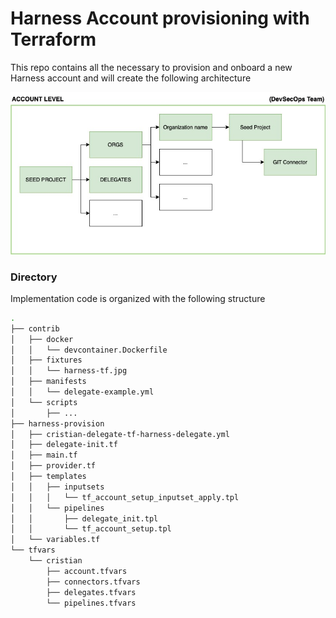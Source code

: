 # Harness Account provisioning with Terraform

This repo contains all the necessary to provision and onboard a new Harness account and will create the following architecture

![Enterprise Arch](./contrib/fixtures/harness-tf.jpg)

### **Directory**

Implementation code is organized with the following structure

```bash
.
├── contrib
│   ├── docker
│   │   └── devcontainer.Dockerfile
│   ├── fixtures
│   │   └── harness-tf.jpg
│   ├── manifests
│   │   └── delegate-example.yml
│   └── scripts
│       ├── ...
├── harness-provision
│   ├── cristian-delegate-tf-harness-delegate.yml
│   ├── delegate-init.tf
│   ├── main.tf
│   ├── provider.tf
│   ├── templates
│   │   ├── inputsets
│   │   │   └── tf_account_setup_inputset_apply.tpl
│   │   └── pipelines
│   │       ├── delegate_init.tpl
│   │       └── tf_account_setup.tpl
│   └── variables.tf
└── tfvars
    └── cristian
        ├── account.tfvars
        ├── connectors.tfvars
        ├── delegates.tfvars
        └── pipelines.tfvars

```
